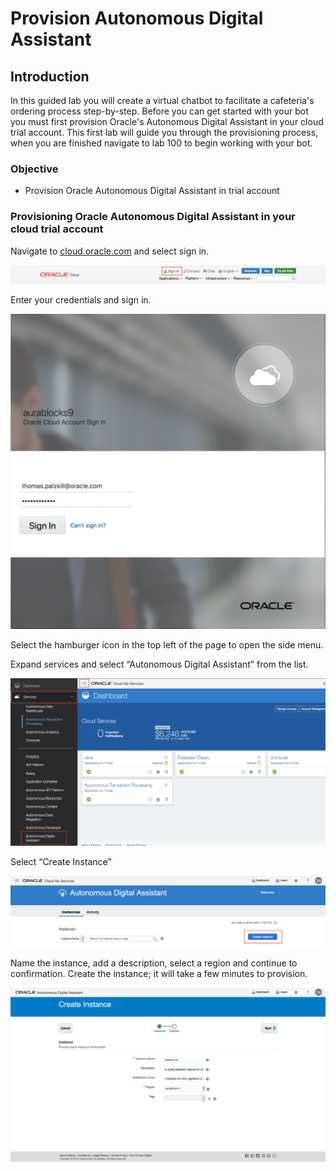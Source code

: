 <!-- For provisioning in trial account -->
Provision Autonomous Digital Assistant
=========================
## **Introduction**

In this guided lab you will create a virtual chatbot to facilitate a cafeteria's ordering process step-by-step. Before you can get started with your bot you must first provision Oracle's Autonomous Digital Assistant in your cloud trial account. This first lab will guide you through the provisioning process, when you are finished navigate to lab 100 to begin working with your bot.

### **Objective**

- Provision Oracle Autonomous Digital Assistant in trial account

### **Provisioning Oracle Autonomous Digital Assistant in your cloud trial account**

Navigate to [cloud.oracle.com](cloud.oracle.com) and select sign in.

![Cloud.oracle.com](images/050/1.png)

Enter your credentials and sign in.

![Sign in](images/050/2.png)

Select the hamburger icon in the top left of the page to open the side menu.

Expand services and select “Autonomous Digital Assistant” from the list.

![Select Autonomous Digital Assistant](images/050/3.png)

Select “Create Instance”

![Create instance](images/050/4.png)

Name the instance, add a description, select a region and continue to confirmation. Create the instance; it will take a few minutes to provision.

![Instance Details](images/050/5.png)
